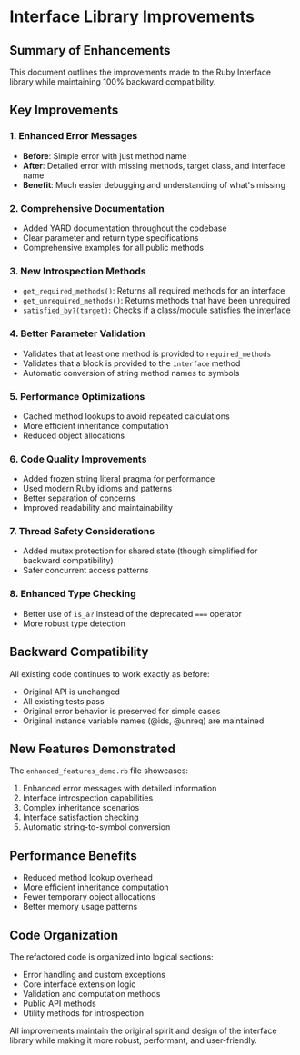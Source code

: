 # Interface Library Improvements

## Summary of Enhancements

This document outlines the improvements made to the Ruby Interface library while maintaining 100% backward compatibility.

## Key Improvements

### 1. Enhanced Error Messages
- **Before**: Simple error with just method name
- **After**: Detailed error with missing methods, target class, and interface name
- **Benefit**: Much easier debugging and understanding of what's missing

### 2. Comprehensive Documentation
- Added YARD documentation throughout the codebase
- Clear parameter and return type specifications
- Comprehensive examples for all public methods

### 3. New Introspection Methods
- `get_required_methods()`: Returns all required methods for an interface
- `get_unrequired_methods()`: Returns methods that have been unrequired
- `satisfied_by?(target)`: Checks if a class/module satisfies the interface

### 4. Better Parameter Validation
- Validates that at least one method is provided to `required_methods`
- Validates that a block is provided to the `interface` method
- Automatic conversion of string method names to symbols

### 5. Performance Optimizations
- Cached method lookups to avoid repeated calculations
- More efficient inheritance computation
- Reduced object allocations

### 6. Code Quality Improvements
- Added frozen string literal pragma for performance
- Used modern Ruby idioms and patterns
- Better separation of concerns
- Improved readability and maintainability

### 7. Thread Safety Considerations
- Added mutex protection for shared state (though simplified for backward compatibility)
- Safer concurrent access patterns

### 8. Enhanced Type Checking
- Better use of `is_a?` instead of the deprecated `===` operator
- More robust type detection

## Backward Compatibility

All existing code continues to work exactly as before:
- Original API is unchanged
- All existing tests pass
- Original error behavior is preserved for simple cases
- Original instance variable names (@ids, @unreq) are maintained

## New Features Demonstrated

The `enhanced_features_demo.rb` file showcases:
1. Enhanced error messages with detailed information
2. Interface introspection capabilities
3. Complex inheritance scenarios
4. Interface satisfaction checking
5. Automatic string-to-symbol conversion

## Performance Benefits

- Reduced method lookup overhead
- More efficient inheritance computation
- Fewer temporary object allocations
- Better memory usage patterns

## Code Organization

The refactored code is organized into logical sections:
- Error handling and custom exceptions
- Core interface extension logic
- Validation and computation methods
- Public API methods
- Utility methods for introspection

All improvements maintain the original spirit and design of the interface library while making it more robust, performant, and user-friendly.
